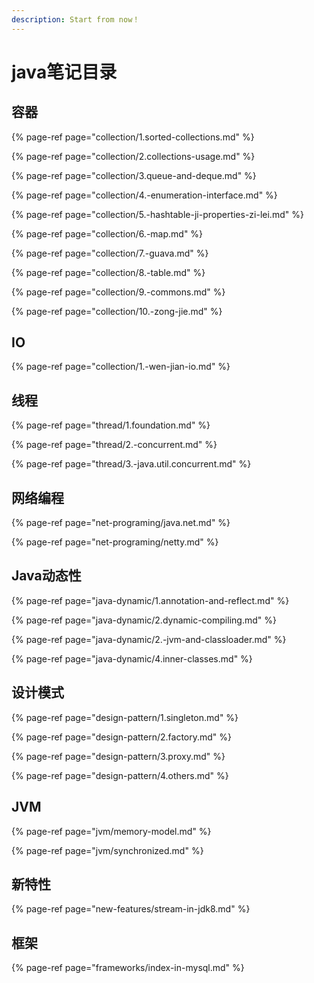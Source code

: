```yaml
---
description: Start from now！
---
```


# java笔记目录

## 容器

{% page-ref page="collection/1.sorted-collections.md" %}

{% page-ref page="collection/2.collections-usage.md" %}

{% page-ref page="collection/3.queue-and-deque.md" %}

{% page-ref page="collection/4.-enumeration-interface.md" %}

{% page-ref page="collection/5.-hashtable-ji-properties-zi-lei.md" %}

{% page-ref page="collection/6.-map.md" %}

{% page-ref page="collection/7.-guava.md" %}

{% page-ref page="collection/8.-table.md" %}

{% page-ref page="collection/9.-commons.md" %}

{% page-ref page="collection/10.-zong-jie.md" %}

## IO

{% page-ref page="collection/1.-wen-jian-io.md" %}

## 线程

{% page-ref page="thread/1.foundation.md" %}

{% page-ref page="thread/2.-concurrent.md" %}

{% page-ref page="thread/3.-java.util.concurrent.md" %}

## 网络编程

{% page-ref page="net-programing/java.net.md" %}

{% page-ref page="net-programing/netty.md" %}

## Java动态性

{% page-ref page="java-dynamic/1.annotation-and-reflect.md" %}

{% page-ref page="java-dynamic/2.dynamic-compiling.md" %}

{% page-ref page="java-dynamic/2.-jvm-and-classloader.md" %}

{% page-ref page="java-dynamic/4.inner-classes.md" %}

## 设计模式

{% page-ref page="design-pattern/1.singleton.md" %}

{% page-ref page="design-pattern/2.factory.md" %}

{% page-ref page="design-pattern/3.proxy.md" %}

{% page-ref page="design-pattern/4.others.md" %}

## JVM

{% page-ref page="jvm/memory-model.md" %}

{% page-ref page="jvm/synchronized.md" %}

## 新特性

{% page-ref page="new-features/stream-in-jdk8.md" %}

## 框架

{% page-ref page="frameworks/index-in-mysql.md" %}

